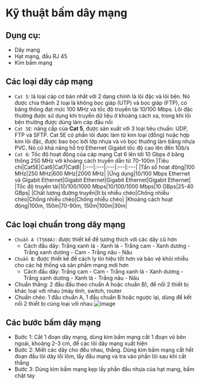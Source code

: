 # Kỹ thuật bấm dây mạng 
## Dụng cụ:
- Dây mạng
- Hạt mạng, đầu RJ 45
- Kìm bấm mạng
## Các loại dây cáp mạng
- `Cat 5`: là loại cáp cơ bản nhất với 2 dạng chính là lõi đặc và lõi bện. Nó được chia thành 2 loại là không bọc giáp (UTP) và bọc giáp (FTP), có băng thông đạt mức 100 MHz và tốc độ truyền tải 10/100 Mbps. Lõi đặc thường được sử dụng khi truyền dữ liệu ở khoảng cách xa, trong khi lõi bện thường được dùng làm cáp đầu nối
- `Cat 5E`: nâng cấp của **Cat 5**, được sản xuất với 3 loại tiêu chuẩn: UDP, FTP và SFTP. Cat 5E có phần lõi được làm từ kim loại (đồng) hoặc hợp kim lõi đặc, được bao bọc bởi lớp nhựa và vỏ bọc thường làm bằng nhựa PVC. Nó có khả năng hỗ trợ Ethernet Gigabit tốc độ cao lên đến 1Gb/s
- `Cat 6`: Tốc độ hoạt động của cáp mạng Cat 6 lên tới 10 Gbps ở băng thông 250 MHz với khoảng cách truyền dẫn từ 70-100m
|Tiêu chí|Cat5E|Cat6|Cat7|Cat8|
|:---|:---|:---|:---|:---|
|Tần số hoạt động|100 MHz|250 MHz|600 MHz|2000 MHz|
|Ứng dụng|10/100 Mbps Ethernet và Gigabit Ethernet|Gigabit Ethernet|Gigabit Ethernet|Gigabit Ethernet|
|Tốc độ truyền tải|10/100/1000 Mbps|10/100/1000 Mbps|10 GBps|25-40 GBps|
|Chất lượng đường truyền|Ít bị nhiễu chéo|Chống nhiễu chéo|Chống nhiễu chéo|Chống nhiễu chéo|
|Khoảng cách hoạt động|100m, 150m|70-90m, 150m|100m|30m|
## Các loại chuẩn trong dây mạng
- `Chuẩn A (T568A)`: được thiết kế để tương thích với các dây cũ hơn
  - Cách đấu dây: Trắng xanh lá - Xanh lá - Trắng cam - Xanh dương - Trắng xanh dương - Cam - Trắng nâu - Nâu
- `Chuẩn B`: được thiết kế để cách ly tín hiệu tốt hơn và bảo vệ khỏi nhiễu cho các hệ thống và sản phẩm mạng mới hơn 
  - Cách đấu dây: Trắng cam - Cam - Trắng xanh lá - Xanh dương - Trắng xanh dương - Xanh lá - Trắng nâu - Nâu
- Chuẩn thẳng: 2 đầu đấu theo chuẩn A hoặc chuẩn B), để nối 2 thiết bị khác loại với nhau (máy tính, switch, router
- Chuẩn chéo: 1 đầu chuẩn A, 1 đầu chuẩn B hoặc ngược lại, dùng để kết nối 2 thiết bị cùng loại với nhau
![image](https://github.com/user-attachments/assets/649c7a2e-49db-460a-9c7f-26cb79735b37)

## Các bước bấm dây mạng
- Bước 1: Cắt 1 đoạn dây mạng, dùng kìm bấm mạng cắt 1 đoạn vỏ bên ngoài, khoảng 2-3 cm, để các lõi dây mạng xuất hiện
- Bước 2: Miết các dây cho đều nhau, thẳng. Dùng kìm bấm mạng cắt hết đoạn đầu lõi dây lồi lõm, lấy đầu mạng và tra vào phần lõi sau khi cắt thẳng
- Bước 3: Dùng kìm bấm mạng kẹp lấy phần đầu nhựa của hạt mạng, bấm chặt tay
